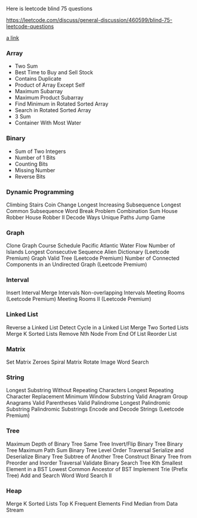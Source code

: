 Here is leetcode blind 75 questions

https://leetcode.com/discuss/general-discussion/460599/blind-75-leetcode-questions

[a link](https://github.com/user/repo/blob/branch/other_file.md)

### Array ###
* Two Sum
* Best Time to Buy and Sell Stock
* Contains Duplicate
* Product of Array Except Self
* Maximum Subarray 
* Maximum Product Subarray
* Find Minimum in Rotated Sorted Array
* Search in Rotated Sorted Array
* 3 Sum
* Container With Most Water
### Binary 
* Sum of Two Integers
* Number of 1 Bits
* Counting Bits
* Missing Number
* Reverse Bits
### Dynamic Programming 
Climbing Stairs
Coin Change
Longest Increasing Subsequence
Longest Common Subsequence
Word Break Problem
Combination Sum
House Robber
House Robber II
Decode Ways
Unique Paths
Jump Game

### Graph 
Clone Graph
Course Schedule
Pacific Atlantic Water Flow
Number of Islands
Longest Consecutive Sequence
Alien Dictionary (Leetcode Premium)
Graph Valid Tree (Leetcode Premium)
Number of Connected Components in an Undirected Graph (Leetcode Premium)

### Interval

Insert Interval
Merge Intervals
Non-overlapping Intervals
Meeting Rooms (Leetcode Premium)
Meeting Rooms II (Leetcode Premium)

### Linked List

Reverse a Linked List
Detect Cycle in a Linked List
Merge Two Sorted Lists
Merge K Sorted Lists
Remove Nth Node From End Of List
Reorder List

### Matrix

Set Matrix Zeroes
Spiral Matrix
Rotate Image
Word Search

### String

Longest Substring Without Repeating Characters
Longest Repeating Character Replacement
Minimum Window Substring
Valid Anagram
Group Anagrams
Valid Parentheses
Valid Palindrome
Longest Palindromic Substring
Palindromic Substrings
Encode and Decode Strings (Leetcode Premium)

### Tree

Maximum Depth of Binary Tree
Same Tree
Invert/Flip Binary Tree
Binary Tree Maximum Path Sum
Binary Tree Level Order Traversal
Serialize and Deserialize Binary Tree
Subtree of Another Tree
Construct Binary Tree from Preorder and Inorder Traversal
Validate Binary Search Tree
Kth Smallest Element in a BST
Lowest Common Ancestor of BST
Implement Trie (Prefix Tree)
Add and Search Word
Word Search II

### Heap

Merge K Sorted Lists
Top K Frequent Elements
Find Median from Data Stream
